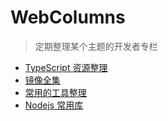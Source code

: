 # WebColumns

> 定期整理某个主题的开发者专栏

- [TypeScript 资源整理](./resources/typescript/README.md)
- [镜像全集](./mirrors.md)
- [常用的工具整理](./resources/tools/README.md)
- [Nodejs 常用库](./resources/node/README.md)